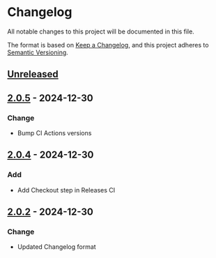 # Changelog

All notable changes to this project will be documented in this file.

The format is based on [Keep a Changelog](https://keepachangelog.com/en/1.0.0/),
and this project adheres to [Semantic Versioning](https://semver.org/spec/v2.0.0.html).

## [Unreleased]

## [2.0.5] - 2024-12-30

### Change

- Bump CI Actions versions

## [2.0.4] - 2024-12-30

### Add

- Add Checkout step in Releases CI

## [2.0.2] - 2024-12-30

### Change

- Updated Changelog format

[unreleased]: https://github.com/prajeshpradhan/test/compare/2.0.5...HEAD
[2.0.5]: https://github.com/prajeshpradhan/test/compare/2.0.4...2.0.5
[2.0.4]: https://github.com/prajeshpradhan/test/compare/2.0.2...2.0.4
[2.0.2]: https://github.com/prajeshpradhan/test/compare/ebbc4cb6a4452c7879cf2763a8d6c62dac66dead...2.0.2
